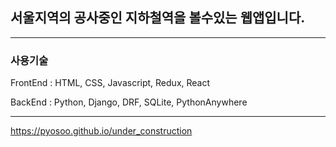 ## 서울지역의 공사중인 지하철역을 볼수있는 웹앱입니다.
- - - 


### 사용기술
FrontEnd : HTML, CSS, Javascript, Redux, React

BackEnd : Python, Django, DRF, SQLite, PythonAnywhere
- - -

https://pyosoo.github.io/under_construction
